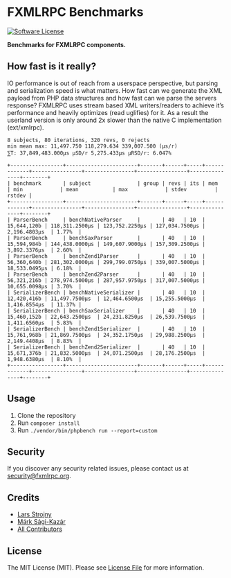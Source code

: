 # FXMLRPC Benchmarks

[![Software License](https://img.shields.io/badge/license-MIT-brightgreen.svg?style=flat-square)](LICENSE)

**Benchmarks for FXMLRPC components.**


## How fast is it really?

IO performance is out of reach from a userspace perspective, but parsing and serialization speed is what matters.
How fast can we generate the XML payload from PHP data structures and how fast can we parse the servers response?
FXMLRPC uses stream based XML writers/readers to achieve it’s performance and heavily optimizes (read uglifies) for it.
As a result the userland version is only around 2x slower than the native C implementation (ext/xmlrpc).


```
8 subjects, 80 iterations, 320 revs, 0 rejects
min mean max: 11,497.750 118,279.634 339,007.500 (μs/r)
⅀T: 37,849,483.000μs μSD/r 5,275.433μs μRSD/r: 6.047%

+-----------------+-----------------------+-------+------+-----+-------------+----------------+----------------+----------------+---------------+--------+
| benchmark       | subject               | group | revs | its | mem         | min            | mean           | max            | stdev         | rstdev |
+-----------------+-----------------------+-------+------+-----+-------------+----------------+----------------+----------------+---------------+--------+
| ParserBench     | benchNativeParser     |       | 40   | 10  | 15,644,120b | 118,311.2500μs | 123,752.2250μs | 127,034.7500μs | 2,196.4803μs  | 1.77%  |
| ParserBench     | benchSaxParser        |       | 40   | 10  | 15,594,984b | 144,438.0000μs | 149,607.9000μs | 157,309.2500μs | 3,892.3376μs  | 2.60%  |
| ParserBench     | benchZend1Parser      |       | 40   | 10  | 56,360,640b | 281,302.0000μs | 299,799.0750μs | 339,007.5000μs | 18,533.0495μs | 6.18%  |
| ParserBench     | benchZend2Parser      |       | 40   | 10  | 56,321,216b | 278,974.5000μs | 287,957.9750μs | 317,007.5000μs | 10,655.0098μs | 3.70%  |
| SerializerBench | benchNativeSerializer |       | 40   | 10  | 12,420,416b | 11,497.7500μs  | 12,464.6500μs  | 15,255.5000μs  | 1,416.8554μs  | 11.37% |
| SerializerBench | benchSaxSerializer    |       | 40   | 10  | 15,460,152b | 22,643.2500μs  | 24,231.8250μs  | 26,539.7500μs  | 1,411.6560μs  | 5.83%  |
| SerializerBench | benchZend1Serializer  |       | 40   | 10  | 15,761,968b | 21,869.7500μs  | 24,352.1750μs  | 29,988.2500μs  | 2,149.4408μs  | 8.83%  |
| SerializerBench | benchZend2Serializer  |       | 40   | 10  | 15,671,376b | 21,832.5000μs  | 24,071.2500μs  | 28,176.2500μs  | 1,948.6380μs  | 8.10%  |
+-----------------+-----------------------+-------+------+-----+-------------+----------------+----------------+----------------+---------------+--------+
```


## Usage

1. Clone the repository
2. Run `composer install`
3. Run `./vendor/bin/phpbench run --report=custom`


## Security

If you discover any security related issues, please contact us at [security@fxmlrpc.org](mailto:security@fxmlrpc.org).


## Credits

- [Lars Strojny](https://github.com/lstrojny)
- [Márk Sági-Kazár](https://github.com/sagikazarmark)
- [All Contributors](https://github.com/fxmlrpc/serialization/contributors)


## License

The MIT License (MIT). Please see [License File](LICENSE) for more information.
